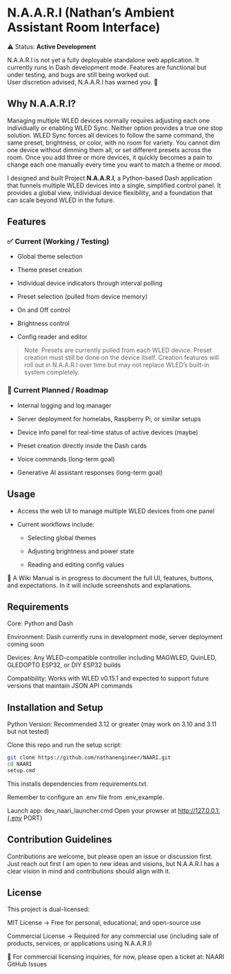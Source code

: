 # N.A.A.R.I  (Nathan’s Ambient Assistant Room Interface)

⚠️ Status: **Active Development**

N.A.A.R.I is not yet a fully deployable standalone web application. It currently runs in Dash development mode. Features are functional but under testing, and bugs are still being worked out.  
User discretion advised, N.A.A.R.I has warned you. 🤖

## Why N.A.A.R.I?

Managing multiple WLED devices normally requires adjusting each one individually or enabling WLED Sync. Neither option provides a true one stop solution. WLED Sync forces all devices to follow the same command, the same preset, brightness, or color, with no room for variety. You cannot dim one device without dimming them all, or set different presets across the room. Once you add three or more devices, it quickly becomes a pain to change each one manually every time you want to match a theme or mood.

I designed and built Project **N.A.A.R.I**, a Python-based Dash application that funnels multiple WLED devices into a single, simplified control panel. It provides a global view, individual device flexibility, and a foundation that can scale beyond WLED in the future.

## Features

### ✅ Current (Working / Testing)

- Global theme selection

- Theme preset creation

- Individual device indicators through interval polling

- Preset selection (pulled from device memory)

- On and Off control

- Brightness control

- Config reader and editor

> Note: Presets are currently pulled from each WLED device. Preset creation must still be done on the device itself. Creation features will roll out in N.A.A.R.I over time but may not replace WLED’s built-in system completely.

### 🚧 Current Planned / Roadmap

- Internal logging and log manager

- Server deployment for homelabs, Raspberry Pi, or similar setups

- Device info panel for real-time status of active devices (maybe)

- Preset creation directly inside the Dash cards

- Voice commands (long-term goal)

- Generative AI assistant responses (long-term goal)

## Usage

- Access the web UI to manage multiple WLED devices from one panel

- Current workflows include:

  - Selecting global themes

  - Adjusting brightness and power state

  - Reading and editing config values

📖 A Wiki Manual is in progress to document the full UI, features, buttons, and expectations. In it will include screenshots and explanations. 


## Requirements

Core: Python and Dash

Environment: Dash currently runs in development mode, server deployment coming soon

Devices: Any WLED-compatible controller including MAGWLED, QuinLED, GLEDOPTO ESP32, or DIY ESP32 builds

Compatibility: Works with WLED v0.15.1 and expected to support future versions that maintain JSON API commands


## Installation and Setup

Python Version: Recommended 3.12 or greater (may work on 3.10 and 3.11 but not tested)

Clone this repo and run the setup script:

```bash
git clone https://github.com/nathanengineer/NAARI.git
cd NAARI
setup.cmd
```
This installs dependencies from requirements.txt.

Remember to configure an .env file from .env_example.

Launch app: dev_naari_launcher.cmd
Open your prowser at http://127.0.0.1:{.env PORT}


## Contribution Guidelines

Contributions are welcome, but please open an issue or discussion first. Just reach out first 
I am open to new ideas and visions, but N.A.A.R.I has a clear vision in mind and contributions should align with it.

## License

This project is dual-licensed:

MIT License → Free for personal, educational, and open-source use

Commercial License → Required for any commercial use (including sale of products, services, or applications using N.A.A.R.I)

📩 For commercial licensing inquiries, for now, please open a ticket at:
NAARI GitHub Issues